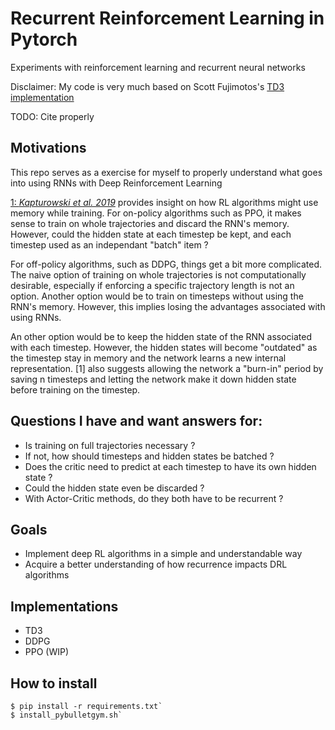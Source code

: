 # Recurrent Reinforcement Learning in Pytorch
Experiments with reinforcement learning and recurrent neural networks

Disclaimer: My code is very much based on Scott Fujimotos's [TD3 implementation](https://github.com/sfujim/TD3)

TODO: Cite properly

## Motivations
This repo serves as a exercise for myself to properly understand what goes into using RNNs with Deep Reinforcement Learning

[1: _Kapturowski et al. 2019_](https://openreview.net/pdf?id=r1lyTjAqYX) provides insight on how RL algorithms might use memory while training. 
For on-policy algorithms such as PPO, it makes sense to train on whole trajectories and discard the RNN's memory. However, could the hidden state at each timestep be kept, and each timestep used as an independant "batch" item ?

For off-policy algorithms, such as DDPG, things get a bit more complicated. The naive option of training on whole trajectories is not computationally desirable, especially if enforcing a specific trajectory length is not an option. Another option would be to train on timesteps without using the RNN's memory. However, this implies losing the advantages associated with using RNNs.

An other option would be to keep the hidden state of the RNN associated with each timestep. However, the hidden states will become "outdated" as the timestep stay in memory and the network learns a new internal representation. [1] also suggests allowing the network a "burn-in" period by saving n timesteps and letting the network make it down hidden state before training on the timestep.

## Questions I have and want answers for:
- Is training on full trajectories necessary ?
- If not, how should timesteps and hidden states be batched ?
- Does the critic need to predict at each timestep to have its own hidden state ?
- Could the hidden state even be discarded ?
- With Actor-Critic methods, do they both have to be recurrent ?

## Goals
- Implement deep RL algorithms in a simple and understandable way
- Acquire a better understanding of how recurrence impacts DRL algorithms

## Implementations
- TD3
- DDPG
- PPO (WIP)

## How to install
```
$ pip install -r requirements.txt`
$ install_pybulletgym.sh`
```
  
